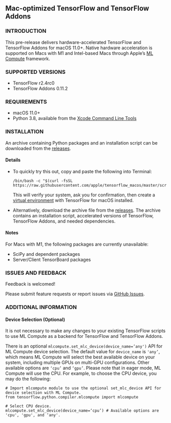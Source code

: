 ## Mac-optimized TensorFlow and TensorFlow Addons

### INTRODUCTION

This pre-release delivers hardware-accelerated TensorFlow and TensorFlow Addons for macOS 11.0+.  Native hardware acceleration is supported on Macs with M1 and Intel-based Macs through Apple’s [ML Compute](https://developer.apple.com/documentation/mlcompute) framework.

### SUPPORTED VERSIONS

- TensorFlow r2.4rc0
- TensorFlow Addons 0.11.2

### REQUIREMENTS

- macOS 11.0+
- Python 3.8, available from the [Xcode Command Line Tools](https://developer.apple.com/download/more/?=command%20line%20tools)

### INSTALLATION

An archive containing Python packages and an installation script can be downloaded from the [releases](https://github.com/apple/tensorflow_macos/releases).

#### Details

- To quickly try this out, copy and paste the following into Terminal: 

  ``` 
  /bin/bash -c "$(curl -fsSL https://raw.githubusercontent.com/apple/tensorflow_macos/master/scripts/download_and_install.sh)"
  ```
  This will verify your system, ask you for confirmation, then create a [virtual environment](https://docs.python.org/3.8/tutorial/venv.html) with TensorFlow for macOS installed.

- Alternatively, download the archive file from the [releases](https://github.com/apple/tensorflow_macos/releases).  The archive contains an installation script, 
  accelerated versions of TensorFlow, TensorFlow Addons, and needed dependencies.  

#### Notes

For Macs with M1, the following packages are currently unavailable:
- SciPy and dependent packages
- Server/Client TensorBoard packages

### ISSUES AND FEEDBACK

Feedback is welcomed!

Please submit feature requests or report issues via [GitHub Issues](https://github.com/apple/tensorflow_macos/issues).

### ADDITIONAL INFORMATION
    
#### Device Selection (Optional)

It is not necessary to make any changes to your existing TensorFlow scripts to use ML Compute as a backend for TensorFlow and TensorFlow Addons.

There is an optional `mlcompute.set_mlc_device(device_name=’any')` API for ML Compute device selection. The default value for `device_name` is `'any’`, which means ML Compute will select the best available device on your system, including multiple GPUs on multi-GPU configurations. Other available options are `‘cpu’` and `‘gpu’`. Please note that in eager mode, ML Compute will use the CPU. For example, to choose the CPU device, you may do the following:

    # Import mlcompute module to use the optional set_mlc_device API for device selection with ML Compute.
    from tensorflow.python.compiler.mlcompute import mlcompute

    # Select CPU device.
    mlcompute.set_mlc_device(device_name=‘cpu’) # Available options are 'cpu', 'gpu', and ‘any'.
